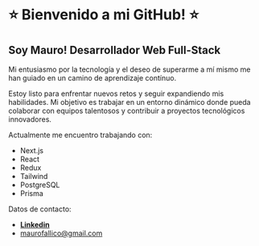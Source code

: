 <h1>⭐️ Bienvenido a mi GitHub! ⭐️</h1>

<h2>Soy Mauro! Desarrollador Web Full-Stack</h2>
Mi entusiasmo por la tecnología y el deseo de superarme a mí mismo me han guiado en un camino de aprendizaje contínuo.

Estoy listo para enfrentar nuevos retos y seguir expandiendo mis habilidades. Mi objetivo es trabajar en un entorno dinámico donde pueda colaborar con equipos talentosos y contribuir a proyectos tecnológicos innovadores.

Actualmente me encuentro trabajando con:
<ul>
  <li>Next.js</li>
  <li>React</li>
  <li>Redux</li>
  <li>Tailwind</li>
  <li>PostgreSQL</li>
  <li>Prisma</li>
</ul>

Datos de contacto:
<ul>
  <li><strong><a href="https://www.linkedin.com/in/maurofallico">Linkedin</strong></li>
  <li>maurofallico@gmail.com</li>
</ul>

